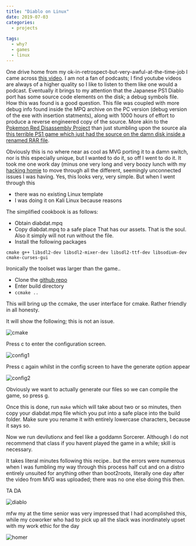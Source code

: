```yaml
---
title: "Diablo on Linux"
date: 2019-07-03
categories:
  - projects
  
tags:
  - why?
  - games
  - linux
---
```


One drive home from my ok-in-retrospect-but-very-awful-at-the-time-job I came across [this video](https://www.youtube.com/watch?v=5tADL_fmsHQ). I am not a fan of podcasts; I find youtube videos are always of a higher quality so I like to listen to them like one would a podcast. Eventually it brings to my attention that the Japanese PS1 Diablo port has some source code elements on the disk; a debug symbols file. How this was found is a good question. This file was coupled with more debug info found inside the MPQ archive on the PC version (debug version of the exe with insertion statments), along with 1000 hours of effort to produce a reverse engineered copy of the source. More akin to the [Pokemon Red Disassembly Project](https://github.com/pret/pokered) than just stumbling upon the source ala [this terrible PS1 game which just had the source on the damn disk inside a renamed RAR file](https://tcrf.net/360:_Three_Sixty).

Obviously this is no where near as cool as MVG porting it to a damn switch, nor is this especially unique, but I wanted to do it, so off I went to do it. It took me one work day (minus one very long and very boozy lunch with my [hacking homie](https://kymb0.github.io/) to move through all the different, seemingly unconnected issues I was having. Yes, this looks very, very simple. But when I went through this

- there was no existing Linux template
- I was doing it on Kali Linux because reasons

The simplified cookbook is as follows:

- Obtain diabdat.mpq
- Copy diabdat.mpq to a safe place
That has our assets. That is the soul. Also it simply will not run without the file.
- Install the following packages

````cmake g++ libsdl2-dev libsdl2-mixer-dev libsdl2-ttf-dev libsodium-dev cmake-curses-gui````

Ironically the toolset was larger than the game..

- Clone the [github repo](https://github.com/diasurgical/devilutionX)
- Enter build directory
- ````ccmake ..````

This will bring up the ccmake, the user interface for cmake. Rather friendly in all honesty.

It will show the following; this is not an issue.

![cmake](/assets/images/diablo/ccmake.png)

Press c to enter the configuration screen.

![config1](/assets/images/diablo/configure1.jpg)

Press c again whilst in the config screen to have the generate option appear

![config2](/assets/images/diablo/configure2.jpg)

Obviously we want to actually generate our files so we can compile the game, so press g.

Once this is done, run ````make```` which will take about two or so minutes, then copy your diabdat.mpq file which you put into a safe place into the build folder. Make sure you rename it with entirely lowercase characters, because it says so.

Now we run devilutionx and feel like a goddamn Sorcerer. Although I do not recommend that class if you havent played the game in a while; skill is necessary.

It takes literal minutes following this recipe.. but the errors were numerous when I was fumbling my way through this process half cut and on a distro entirely unsuited for anything other than boot2roots, literally one day after the video from MVG was uploaded; there was no one else doing this then.

TA DA

![diablo](/assets/images/diablo/diablo.png)

mfw my at the time senior was very impressed that I had acomplished this, while my coworker who had to pick up all the slack was inordinately upset with my work ethic for the day

![homer](/assets/images/diablo/devilhomer.gif)



